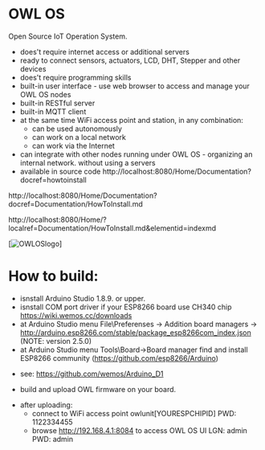 

# OWL OS
Open Source IoT Operation System.
- does't require internet access or additional servers
- ready to connect sensors, actuators, LCD, DHT, Stepper and other devices
- does't require programming skills
- built-in user interface - use web browser to access and manage your OWL OS nodes
- built-in RESTful server
- built-in MQTT client
- at the same time WiFi access point and station, in any combination: 
	- can be used autonomously
	- can work on a local network
	- can work via the Internet 
- can integrate with other nodes running under OWL OS - organizing an internal network. without using a servers
- available in source code http://localhost:8080/Home/Documentation?docref=howtoinstall

http://localhost:8080/Home/Documentation?docref=Documentation/HowToInstall.md

http://localhost:8080/Home/?localref=Documentation/HowToInstall.md&elementid=indexmd


[![OWLOSlogo](http://localhost:8080/Home/Documentation?docref=Documentation/HowToInstall.md)]

# How to build:
  - isnstall Arduino Studio 1.8.9. or upper.
  - isnstall COM port driver if your ESP8266 board use CH340 chip https://wiki.wemos.cc/downloads
  - at Arduino Studio menu File\Preferenses -> Addition board managers -> http://arduino.esp8266.com/stable/package_esp8266com_index.json (NOTE: version 2.5.0)
  - at Arduino Studio menu Tools\Board->Board manager find and install ESP8266 community (https://github.com/esp8266/Arduino)
  * see: https://github.com/wemos/Arduino_D1
  - build and upload OWL firmware on your board.
  * after uploading:  
	- connect to WiFi access point owlunit[YOURESPCHIPID]  PWD: 1122334455
	- browse http://192.168.4.1:8084 to access OWL OS UI LGN: admin PWD: admin
